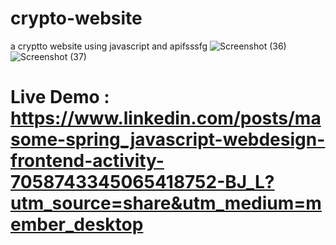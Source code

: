 # crypto-website

a cryptto website using javascript and apifsssfg
![Screenshot (36)](https://user-images.githubusercontent.com/116202175/234234697-ec9a1ab9-21af-4c64-9683-45de40b001c7.png)
![Screenshot (37)](https://user-images.githubusercontent.com/116202175/234234724-a5416131-8d08-44ea-a3f5-eec87c2db900.png)

# Live Demo : https://www.linkedin.com/posts/masome-spring_javascript-webdesign-frontend-activity-7058743345065418752-BJ_L?utm_source=share&utm_medium=member_desktop
